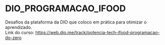 # DIO_PROGRAMACAO_IFOOD

Desafios da plataforma da DIO que coloco em prática para otimizar o aprendizado.<br>
Link do curso: https://web.dio.me/track/potencia-tech-ifood-programacao-do-zero
